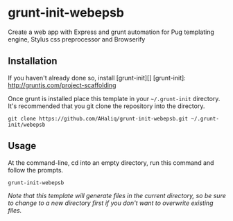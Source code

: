 # grunt-init-webepsb
Create a web app with Express and grunt automation for Pug templating engine, Stylus css preprocessor and Browserify

## Installation
If you haven't already done so, install [grunt-init][]
[grunt-init]: http://gruntjs.com/project-scaffolding

Once grunt is installed place this template in your `~/.grunt-init` directory.
It's recommended that you git clone the repository into the directory.
```
git clone https://github.com/AHaliq/grunt-init-webepsb.git ~/.grunt-init/webepsb
```

## Usage
At the command-line, cd into an empty directory, run this command and follow the prompts.
```
grunt-init-webepsb
```

_Note that this template will generate files in the current directory, so be sure to change to a new directory first if you don't want to overwrite existing files._
